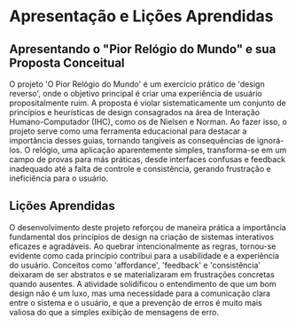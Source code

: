 # Apresentação e Lições Aprendidas

## Apresentando o "Pior Relógio do Mundo" e sua Proposta Conceitual

O projeto 'O Pior Relógio do Mundo' é um exercício prático de 'design reverso', onde o objetivo principal é criar uma experiência de usuário propositalmente ruim. A proposta é violar sistematicamente um conjunto de princípios e heurísticas de design consagrados na área de Interação Humano-Computador (IHC), como os de Nielsen e Norman. Ao fazer isso, o projeto serve como uma ferramenta educacional para destacar a importância desses guias, tornando tangíveis as consequências de ignorá-los. O relógio, uma aplicação aparentemente simples, transforma-se em um campo de provas para más práticas, desde interfaces confusas e feedback inadequado até a falta de controle e consistência, gerando frustração e ineficiência para o usuário.

## Lições Aprendidas

O desenvolvimento deste projeto reforçou de maneira prática a importância fundamental dos princípios de design na criação de sistemas interativos eficazes e agradáveis. Ao quebrar intencionalmente as regras, tornou-se evidente como cada princípio contribui para a usabilidade e a experiência do usuário. Conceitos como 'affordance', 'feedback' e 'consistência' deixaram de ser abstratos e se materializaram em frustrações concretas quando ausentes. A atividade solidificou o entendimento de que um bom design não é um luxo, mas uma necessidade para a comunicação clara entre o sistema e o usuário, e que a prevenção de erros é muito mais valiosa do que a simples exibição de mensagens de erro.
